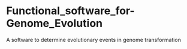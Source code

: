 # Functional_software_for-Genome_Evolution
A software to determine evolutionary events in genome transformation
